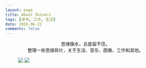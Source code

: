 ```yaml
---
layout: page
title: About Shivers
tags: [读书, 工作, 生活]
date: 2016-06-22
comments: false
---
```


<center>思绪像水，总是留不住。</center>
<center>整理一些思维碎片，关于生活、音乐、图像、工作和其他。</center>


<figure class="half">
    <img src="http://7xkdjw.com1.z0.glb.clouddn.com/ocean3.jpg">
    <img src="http://7xkdjw.com1.z0.glb.clouddn.com/mountain.jpg">
</figure>
